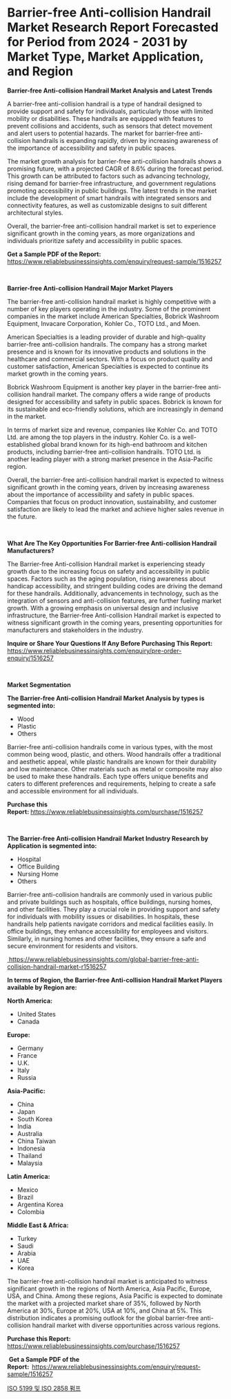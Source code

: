<p><h1>Barrier-free Anti-collision Handrail Market Research Report Forecasted for Period from 2024 -  2031 by Market Type, Market Application, and Region</h1></p><p><strong>Barrier-free Anti-collision Handrail Market Analysis and Latest Trends</strong></p>
<p><p>A barrier-free anti-collision handrail is a type of handrail designed to provide support and safety for individuals, particularly those with limited mobility or disabilities. These handrails are equipped with features to prevent collisions and accidents, such as sensors that detect movement and alert users to potential hazards. The market for barrier-free anti-collision handrails is expanding rapidly, driven by increasing awareness of the importance of accessibility and safety in public spaces.</p><p>The market growth analysis for barrier-free anti-collision handrails shows a promising future, with a projected CAGR of 8.6% during the forecast period. This growth can be attributed to factors such as advancing technology, rising demand for barrier-free infrastructure, and government regulations promoting accessibility in public buildings. The latest trends in the market include the development of smart handrails with integrated sensors and connectivity features, as well as customizable designs to suit different architectural styles.</p><p>Overall, the barrier-free anti-collision handrail market is set to experience significant growth in the coming years, as more organizations and individuals prioritize safety and accessibility in public spaces.</p></p>
<p><strong>Get a Sample PDF of the Report:&nbsp;</strong> <a href="https://www.reliablebusinessinsights.com/enquiry/request-sample/1516257">https://www.reliablebusinessinsights.com/enquiry/request-sample/1516257</a></p>
<p>&nbsp;</p>
<p><strong>Barrier-free Anti-collision Handrail Major Market Players</strong></p>
<p><p>The barrier-free anti-collision handrail market is highly competitive with a number of key players operating in the industry. Some of the prominent companies in the market include American Specialties, Bobrick Washroom Equipment, Invacare Corporation, Kohler Co., TOTO Ltd., and Moen.</p><p>American Specialties is a leading provider of durable and high-quality barrier-free anti-collision handrails. The company has a strong market presence and is known for its innovative products and solutions in the healthcare and commercial sectors. With a focus on product quality and customer satisfaction, American Specialties is expected to continue its market growth in the coming years.</p><p>Bobrick Washroom Equipment is another key player in the barrier-free anti-collision handrail market. The company offers a wide range of products designed for accessibility and safety in public spaces. Bobrick is known for its sustainable and eco-friendly solutions, which are increasingly in demand in the market.</p><p>In terms of market size and revenue, companies like Kohler Co. and TOTO Ltd. are among the top players in the industry. Kohler Co. is a well-established global brand known for its high-end bathroom and kitchen products, including barrier-free anti-collision handrails. TOTO Ltd. is another leading player with a strong market presence in the Asia-Pacific region.</p><p>Overall, the barrier-free anti-collision handrail market is expected to witness significant growth in the coming years, driven by increasing awareness about the importance of accessibility and safety in public spaces. Companies that focus on product innovation, sustainability, and customer satisfaction are likely to lead the market and achieve higher sales revenue in the future.</p></p>
<p>&nbsp;</p>
<p><strong>What Are The Key Opportunities For Barrier-free Anti-collision Handrail Manufacturers?</strong></p>
<p><p>The Barrier-free Anti-collision Handrail market is experiencing steady growth due to the increasing focus on safety and accessibility in public spaces. Factors such as the aging population, rising awareness about handicap accessibility, and stringent building codes are driving the demand for these handrails. Additionally, advancements in technology, such as the integration of sensors and anti-collision features, are further fueling market growth. With a growing emphasis on universal design and inclusive infrastructure, the Barrier-free Anti-collision Handrail market is expected to witness significant growth in the coming years, presenting opportunities for manufacturers and stakeholders in the industry.</p></p>
<p><strong>Inquire or Share Your Questions If Any Before Purchasing This Report:</strong> <a href="https://www.reliablebusinessinsights.com/enquiry/pre-order-enquiry/1516257">https://www.reliablebusinessinsights.com/enquiry/pre-order-enquiry/1516257</a></p>
<p>&nbsp;</p>
<p><strong>Market Segmentation</strong></p>
<p><strong>The Barrier-free Anti-collision Handrail Market Analysis by types is segmented into:</strong></p>
<p><ul><li>Wood</li><li>Plastic</li><li>Others</li></ul></p>
<p><p>Barrier-free anti-collision handrails come in various types, with the most common being wood, plastic, and others. Wood handrails offer a traditional and aesthetic appeal, while plastic handrails are known for their durability and low maintenance. Other materials such as metal or composite may also be used to make these handrails. Each type offers unique benefits and caters to different preferences and requirements, helping to create a safe and accessible environment for all individuals.</p></p>
<p><strong>Purchase this Report:&nbsp;</strong><a href="https://www.reliablebusinessinsights.com/purchase/1516257">https://www.reliablebusinessinsights.com/purchase/1516257</a></p>
<p>&nbsp;</p>
<p><strong>The Barrier-free Anti-collision Handrail Market Industry Research by Application is segmented into:</strong></p>
<p><ul><li>Hospital</li><li>Office Building</li><li>Nursing Home</li><li>Others</li></ul></p>
<p><p>Barrier-free anti-collision handrails are commonly used in various public and private buildings such as hospitals, office buildings, nursing homes, and other facilities. They play a crucial role in providing support and safety for individuals with mobility issues or disabilities. In hospitals, these handrails help patients navigate corridors and medical facilities easily. In office buildings, they enhance accessibility for employees and visitors. Similarly, in nursing homes and other facilities, they ensure a safe and secure environment for residents and visitors.</p></p>
<p><a href="https://www.reliablebusinessinsights.com/global-barrier-free-anti-collision-handrail-market-r1516257">&nbsp;https://www.reliablebusinessinsights.com/global-barrier-free-anti-collision-handrail-market-r1516257</a></p>
<p><strong>In terms of Region, the Barrier-free Anti-collision Handrail Market Players available by Region are:</strong></p>
<p>
    <p> <strong> North America: </strong>
        <ul>
            <li>United States</li>
            <li>Canada</li>
        </ul>
        </p> 
    <p> <strong> Europe: </strong>
        <ul>
            <li>Germany</li>
            <li>France</li>
            <li>U.K.</li>
            <li>Italy</li>
            <li>Russia</li>
        </ul>
        </p> 
    <p> <strong> Asia-Pacific: </strong>
        <ul>
            <li>China</li>
            <li>Japan</li>
            <li>South Korea</li>
            <li>India</li>
            <li>Australia</li>
            <li>China Taiwan</li>
            <li>Indonesia</li>
            <li>Thailand</li>
            <li>Malaysia</li>
        </ul>
        </p> 
    <p> <strong> Latin America: </strong>
        <ul>
            <li>Mexico</li>
            <li>Brazil</li>
            <li>Argentina Korea</li>
            <li>Colombia</li>
        </ul>
        </p> 
    <p> <strong> Middle East & Africa: </strong>
        <ul>
            <li>Turkey</li>
            <li>Saudi</li>
            <li>Arabia</li>
            <li>UAE</li>
            <li>Korea</li>
        </ul>
    </p>
    </p>
<p><p>The barrier-free anti-collision handrail market is anticipated to witness significant growth in the regions of North America, Asia Pacific, Europe, USA, and China. Among these regions, Asia Pacific is expected to dominate the market with a projected market share of 35%, followed by North America at 30%, Europe at 20%, USA at 10%, and China at 5%. This distribution indicates a promising outlook for the global barrier-free anti-collision handrail market with diverse opportunities across various regions.</p></p>
<p><strong>Purchase this Report: </strong><a href="https://www.reliablebusinessinsights.com/purchase/1516257">https://www.reliablebusinessinsights.com/purchase/1516257</a></p>
<p>&nbsp;<strong>Get a Sample PDF of the Report:&nbsp;&nbsp;</strong><a href="https://www.reliablebusinessinsights.com/enquiry/request-sample/1516257">https://www.reliablebusinessinsights.com/enquiry/request-sample/1516257</a></p>
<p><strong></strong></p>
<p><p><a href="https://medium.com/@thanhlieme24/iso-5199-%EB%B0%8F-iso-2858-%ED%8E%8C%ED%94%84-%EC%8B%9C%EC%9E%A5%EC%9D%98-%EC%8B%A0%ED%9D%A5-%ED%8A%B8%EB%A0%8C%EB%93%9C-%EB%B0%8F-2024%EB%85%84%EB%B6%80%ED%84%B0-2031%EB%85%84%EA%B9%8C%EC%A7%80%EC%9D%98-%EC%A0%84%EB%A7%9D-45f1171978f1">ISO 5199 및 ISO 2858 펌프</a></p></p>
